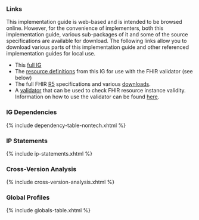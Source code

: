 ### Links

This implementation guide is web-based and is intended to be browsed online.  However, for the convenience of implementers, both this implementation guide, various sub-packages of it and some of the source specifications are available for download.  The following links allow you to download various parts of this implementation guide and other referenced implementation guides for local use.

* This [full IG](full-ig.zip)
* The [resource definitions](definitions.json.zip)  from this IG for use with the FHIR validator (see below)
* The full FHIR [R5]({{site.data.fhir.path}}fhir-spec.zip) specifications and various [downloads]({{site.data.fhir.path}}downloads.html).
* A [validator](https://fhir.github.io/latest-ig-validator/org.hl7.fhir.validator.jar) that can be used to check FHIR resource instance validity.  Information on how to use the validator can be found [here](https://confluence.hl7.org/display/FHIR/Using+the+FHIR+Validator).

### IG Dependencies
{% include dependency-table-nontech.xhtml %}

### IP Statements
{% include ip-statements.xhtml %}

### Cross-Version Analysis
{% include cross-version-analysis.xhtml %}

### Global Profiles
{% include globals-table.xhtml %}
